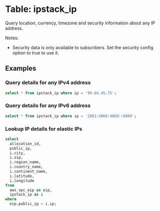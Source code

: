 
# Table: ipstack_ip

Query location, currency, timezone and security information about any IP address.

Notes:
* Security data is only available to subscribers. Set the security config option to true to use it.

## Examples

### Query details for any IPv4 address

```sql
select * from ipstack_ip where ip = '99.84.45.75';
```

### Query details for any IPv6 address

```sql
select * from ipstack_ip where ip = '2001:4860:4860::8888';
```


### Lookup IP details for elastic IPs

```sql
select
  allocation_id,
  public_ip,
  i.city,
  i.zip,
  i.region_name,
  i.country_name,
  i.continent_name,
  i.latitude,
  i.longitude
from
  aws_vpc_eip as eip,
  ipstack_ip as i
where
  eip.public_ip = i.ip;
```
